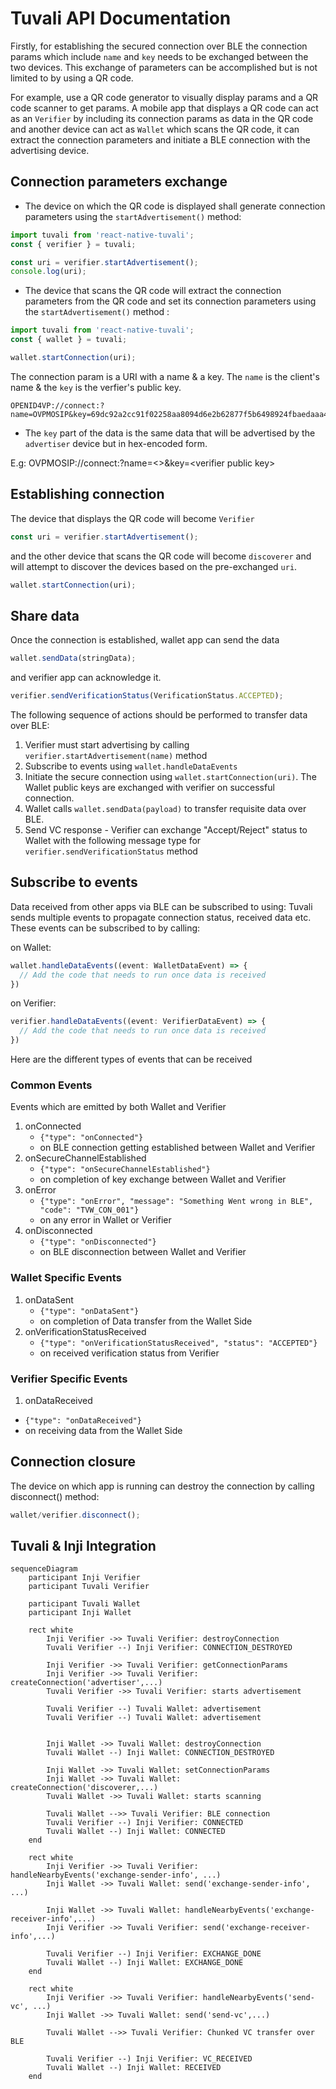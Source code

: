 # Tuvali API Documentation

Firstly, for establishing the secured connection over BLE the connection params which include `name` and `key` needs to be exchanged between the two devices. This exchange of parameters can be accomplished but is not limited to by using a QR code.

For example, use a QR code generator to visually display params and a QR code scanner to get params. A mobile app that displays a QR code can act as an `Verifier` by including its connection params as data in the QR code and another device can act as `Wallet` which scans the QR code, it can extract the connection parameters and initiate a BLE connection with the advertising device.


## Connection parameters exchange

* The device on which the QR code is displayed shall generate connection parameters using the `startAdvertisement()` method:

```typescript
import tuvali from 'react-native-tuvali';
const { verifier } = tuvali;

const uri = verifier.startAdvertisement();
console.log(uri);
```

* The device that scans the QR code will extract the connection parameters from the QR code and set its connection parameters using the `startAdvertisement()` method :

```typescript
import tuvali from 'react-native-tuvali';
const { wallet } = tuvali;

wallet.startConnection(uri);
```

The connection param is a URI with a name & a key. The `name` is the client's name & the `key` is the verfier's public key.

```log
OPENID4VP://connect:?name=OVPMOSIP&key=69dc92a2cc91f02258aa8094d6e2b62877f5b6498924fbaedaaa46af30abb364
```

* The `key` part of the data is the same data that will be advertised by the `advertiser` device but in hex-encoded form.

&#x20;  E.g: OVPMOSIP://connect:?name=\<\>&key=\<verifier public key\>


## Establishing connection

The device that displays the QR code will become `Verifier`

```typescript
const uri = verifier.startAdvertisement();
```

and the other device that scans the QR code will become `discoverer` and will attempt to discover the devices based on the pre-exchanged `uri`.

```typescript
wallet.startConnection(uri);
```

## Share data

Once the connection is established, wallet app can send the data

```typescript
wallet.sendData(stringData);
```
and verifier app can acknowledge it.

```typescript
verifier.sendVerificationStatus(VerificationStatus.ACCEPTED);
```

The following sequence of actions should be performed to transfer data over BLE:

1. Verifier must start advertising by calling `verifier.startAdvertisement(name)` method
2. Subscribe to events using `wallet.handleDataEvents`
2. Initiate the secure connection using `wallet.startConnection(uri)`. The Wallet public keys are exchanged with verifier on successful connection.
3. Wallet calls `wallet.sendData(payload)` to transfer requisite data over BLE.
4. Send VC response - Verifier can exchange "Accept/Reject" status to Wallet with the following message type for `verifier.sendVerificationStatus` method

## Subscribe to events

Data received from other apps via BLE can be subscribed to using:
Tuvali sends multiple events to propagate connection status, received data etc. These events can be subscribed to by calling:

on Wallet:

```typescript
wallet.handleDataEvents((event: WalletDataEvent) => {
  // Add the code that needs to run once data is received
})
```

on Verifier:

```typescript
verifier.handleDataEvents((event: VerifierDataEvent) => {
  // Add the code that needs to run once data is received
})
```
Here are the different types of events that can be received

### Common Events
Events which are emitted by both Wallet and Verifier

1. onConnected
   * `{"type": "onConnected"}`
   * on BLE connection getting established between Wallet and Verifier
2. onSecureChannelEstablished
   * `{"type": "onSecureChannelEstablished"}`
   * on completion of key exchange between Wallet and Verifier
3. onError
   * `{"type": "onError", "message": "Something Went wrong in BLE", "code": "TVW_CON_001"}`
   * on any error in Wallet or Verifier
4. onDisconnected
   * `{"type": "onDisconnected"}`
   * on BLE disconnection between Wallet and Verifier


### Wallet Specific Events

1. onDataSent
   * `{"type": "onDataSent"}`
   * on completion of Data transfer from the Wallet Side
2. onVerificationStatusReceived
   * `{"type": "onVerificationStatusReceived", "status": "ACCEPTED"}`
   * on received verification status from Verifier

### Verifier Specific Events

1. onDataReceived
  * `{"type": "onDataReceived"}`
  * on receiving data from the Wallet Side

## Connection closure

The device on which app is running can destroy the connection by calling disconnect() method:

```typescript
wallet/verifier.disconnect();
```

## Tuvali & Inji Integration

```mermaid
sequenceDiagram
    participant Inji Verifier
    participant Tuvali Verifier

    participant Tuvali Wallet
    participant Inji Wallet
    
    rect white
        Inji Verifier ->> Tuvali Verifier: destroyConnection
        Tuvali Verifier --) Inji Verifier: CONNECTION_DESTROYED

        Inji Verifier ->> Tuvali Verifier: getConnectionParams
        Inji Verifier ->> Tuvali Verifier: createConnection('advertiser',...)
        Tuvali Verifier ->> Tuvali Verifier: starts advertisement

        Tuvali Verifier --) Tuvali Wallet: advertisement
        Tuvali Verifier --) Tuvali Wallet: advertisement
        

        Inji Wallet ->> Tuvali Wallet: destroyConnection
        Tuvali Wallet --) Inji Wallet: CONNECTION_DESTROYED

        Inji Wallet ->> Tuvali Wallet: setConnectionParams
        Inji Wallet ->> Tuvali Wallet: createConnection('discoverer,...)
        Tuvali Wallet ->> Tuvali Wallet: starts scanning

        Tuvali Wallet -->> Tuvali Verifier: BLE connection
        Tuvali Verifier --) Inji Verifier: CONNECTED
        Tuvali Wallet --) Inji Wallet: CONNECTED
    end

    rect white
        Inji Verifier ->> Tuvali Verifier: handleNearbyEvents('exchange-sender-info', ...)
        Inji Wallet ->> Tuvali Wallet: send('exchange-sender-info', ...)

        Inji Wallet ->> Tuvali Wallet: handleNearbyEvents('exchange-receiver-info',...)
        Inji Verifier ->> Tuvali Verifier: send('exchange-receiver-info',...)
        
        Tuvali Verifier --) Inji Verifier: EXCHANGE_DONE
        Tuvali Wallet --) Inji Wallet: EXCHANGE_DONE
    end

    rect white
        Inji Verifier ->> Tuvali Verifier: handleNearbyEvents('send-vc', ...)
        Inji Wallet ->> Tuvali Wallet: send('send-vc',...)

        Tuvali Wallet -->> Tuvali Verifier: Chunked VC transfer over BLE

        Tuvali Verifier --) Inji Verifier: VC_RECEIVED
        Tuvali Wallet --) Inji Wallet: RECEIVED
    end
```
